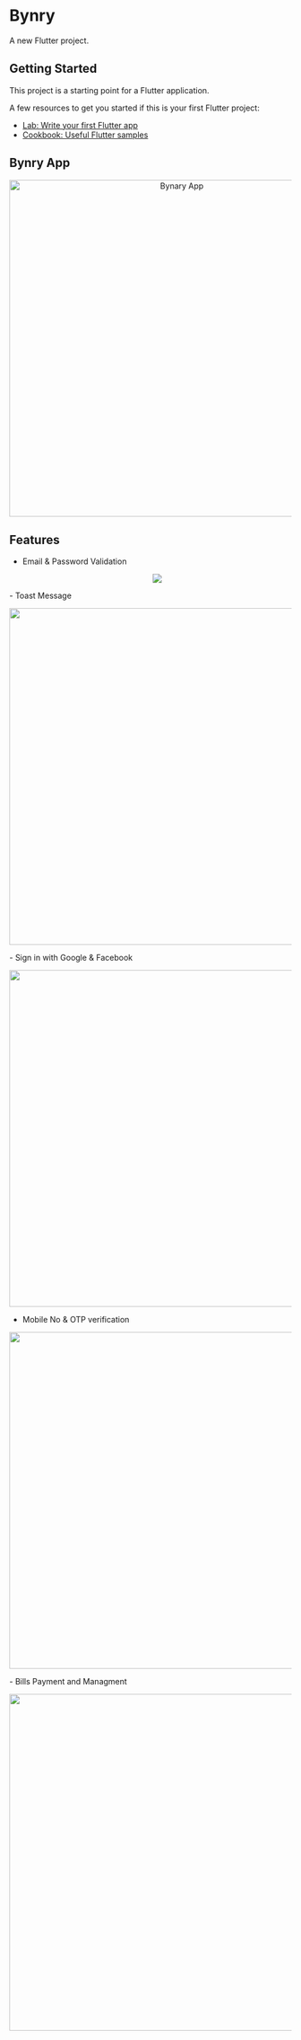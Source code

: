 # Bynry 

A new Flutter project.

## Getting Started

This project is a starting point for a Flutter application.

A few resources to get you started if this is your first Flutter project:

- [Lab: Write your first Flutter app](https://docs.flutter.dev/get-started/codelab)
- [Cookbook: Useful Flutter samples](https://docs.flutter.dev/cookbook)

## Bynry App
<p align="center">
  <img width="600" src="https://github.com/JAYAKOLIYA2803/bynry/blob/main/assets/images/440shots_so.png" alt="Bynary App">
</p>

## Features
- Email & Password Validation
  <p align="center">
  <img  src="https://github.com/JAYAKOLIYA2803/bynry/blob/main/assets/images/SSB_erroe.gif" >
</p>
- Toast Message
 <p align="center">
  <img width="600" src="https://github.com/JAYAKOLIYA2803/bynry/blob/main/assets/images/SSB_login_toast.gif" >
</p>
- Sign in with Google & Facebook
<p align="center">
  <img width="600" src="https://github.com/JAYAKOLIYA2803/bynry/blob/main/assets/images/142shots_so.png" >
</p>

- Mobile No & OTP verification
<p align="center">
  <img width="600" src="https://github.com/JAYAKOLIYA2803/bynry/blob/main/assets/images/971shots_so.png" >
</p>
- Bills Payment and Managment
<p align="center">
  <img width="600" src="https://github.com/JAYAKOLIYA2803/bynry/blob/main/assets/images/131shots_so.png" >
</p>
  
